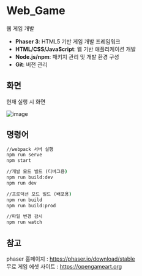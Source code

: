 # Web_Game
웹 게임 개발

- **Phaser 3**: HTML5 기반 게임 개발 프레임워크
- **HTML/CSS/JavaScript**: 웹 기반 애플리케이션 개발
- **Node.js/npm**: 패키지 관리 및 개발 환경 구성
- **Git**: 버전 관리

## 화면

현재 실행 시 화면

![image](https://github.com/DevBackSu/Web_Game/assets/88326586/94700957-0393-4cb1-9042-b2cdce963bbd)

## 명령어

```cmd
//webpack 서버 실행
npm run serve
npm start

//개발 모드 빌드 (디버그용)
npm run build:dev
npm run dev

//프로덕션 모드 빌드 (배포용)
npm run build
npm run build:prod

//파일 변경 감시
npm run watch
```

## 참고

phaser 홈페이지 : https://phaser.io/download/stable<br/>
무료 게임 에셋 사이트 : https://opengameart.org
